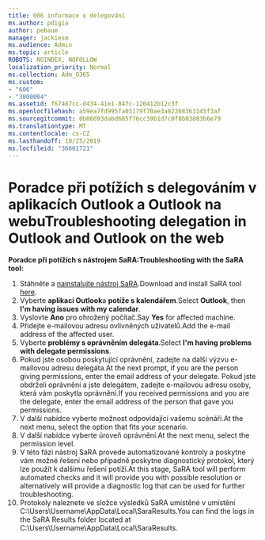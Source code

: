```yaml
---
title: 606 informace o delegování
ms.author: pdigia
author: pebaum
manager: jackiesm
ms.audience: Admin
ms.topic: article
ROBOTS: NOINDEX, NOFOLLOW
localization_priority: Normal
ms.collection: Adm_O365
ms.custom:
- "606"
- "3800004"
ms.assetid: f67467cc-d434-41e1-847c-120412b12c3f
ms.openlocfilehash: a59ea7fd995fa05179f70ae3a82268363145f3af
ms.sourcegitcommit: 0b06093dabd685f76cc39b1d7c0f8b03883b6e79
ms.translationtype: MT
ms.contentlocale: cs-CZ
ms.lasthandoff: 10/25/2019
ms.locfileid: "36661721"
---
```

# <a name="troubleshooting-delegation-in-outlook-and-outlook-on-the-web"></a><span data-ttu-id="3ab20-102">Poradce při potížích s delegováním v aplikacích Outlook a Outlook na webu</span><span class="sxs-lookup"><span data-stu-id="3ab20-102">Troubleshooting delegation in Outlook and Outlook on the web</span></span>

<span data-ttu-id="3ab20-103">**Poradce při potížích s nástrojem SaRA:**</span><span class="sxs-lookup"><span data-stu-id="3ab20-103">**Troubleshooting with the SaRA tool:**</span></span>

1. <span data-ttu-id="3ab20-104">Stáhněte a [nainstalujte nástroj SaRA](https://aka.ms/SaRA-SkypeForBusinessSignIn).</span><span class="sxs-lookup"><span data-stu-id="3ab20-104">Download and install SaRA tool [here](https://aka.ms/SaRA-SkypeForBusinessSignIn).</span></span>
1. <span data-ttu-id="3ab20-105">Vyberte **aplikaci Outlook**a **potíže s kalendářem**.</span><span class="sxs-lookup"><span data-stu-id="3ab20-105">Select **Outlook**, then **I'm having issues with my calendar**.</span></span>
1. <span data-ttu-id="3ab20-106">Vyslovte **Ano** pro ohrožený počítač.</span><span class="sxs-lookup"><span data-stu-id="3ab20-106">Say **Yes** for affected machine.</span></span>
1. <span data-ttu-id="3ab20-107">Přidejte e-mailovou adresu ovlivněných uživatelů.</span><span class="sxs-lookup"><span data-stu-id="3ab20-107">Add the e-mail address of the affected user.</span></span>
1. <span data-ttu-id="3ab20-108">Vyberte **problémy s oprávněním delegáta**.</span><span class="sxs-lookup"><span data-stu-id="3ab20-108">Select **I'm having problems with delegate permissions**.</span></span>
1. <span data-ttu-id="3ab20-109">Pokud jste osobou poskytující oprávnění, zadejte na další výzvu e-mailovou adresu delegáta.</span><span class="sxs-lookup"><span data-stu-id="3ab20-109">At the next prompt, if you are the person giving permissions, enter the email address of your delegate.</span></span> <span data-ttu-id="3ab20-110">Pokud jste obdrželi oprávnění a jste delegátem, zadejte e-mailovou adresu osoby, která vám poskytla oprávnění.</span><span class="sxs-lookup"><span data-stu-id="3ab20-110">If you received permissions and you are the delegate, enter the email address of the person that gave you permissions.</span></span>
1. <span data-ttu-id="3ab20-111">V další nabídce vyberte možnost odpovídající vašemu scénáři.</span><span class="sxs-lookup"><span data-stu-id="3ab20-111">At the next menu, select the option that fits your scenario.</span></span>
1. <span data-ttu-id="3ab20-112">V další nabídce vyberte úroveň oprávnění.</span><span class="sxs-lookup"><span data-stu-id="3ab20-112">At the next menu, select the permission level.</span></span>
1. <span data-ttu-id="3ab20-113">V této fázi nástroj SaRA provede automatizované kontroly a poskytne vám možné řešení nebo případně poskytne diagnostický protokol, který lze použít k dalšímu řešení potíží.</span><span class="sxs-lookup"><span data-stu-id="3ab20-113">At this stage, SaRA tool will perform automated checks and it will provide you with possible resolution or alternatively will provide a diagnostic log that can be used for further troubleshooting.</span></span>
1. <span data-ttu-id="3ab20-114">Protokoly naleznete ve složce výsledků SaRA umístěné v umístění C:\Users\Username\AppData\Local\SaraResults.</span><span class="sxs-lookup"><span data-stu-id="3ab20-114">You can find the logs in the SaRA Results folder located at C:\Users\Username\AppData\Local\SaraResults.</span></span>
